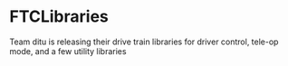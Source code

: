 FTCLibraries
============

Team ditu is releasing their drive train libraries for driver control, tele-op mode, and a few utility libraries